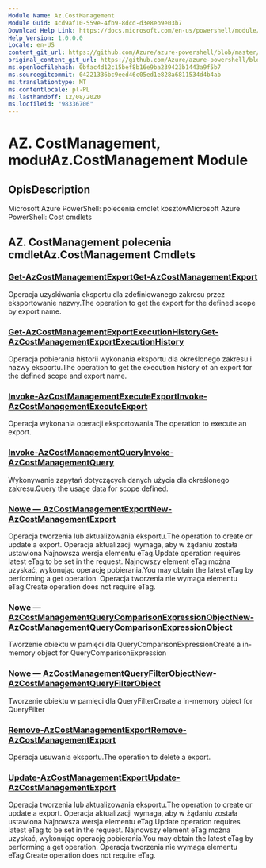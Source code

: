 ```yaml
---
Module Name: Az.CostManagement
Module Guid: 4cd9af10-559e-4fb9-8dcd-d3e8eb9e03b7
Download Help Link: https://docs.microsoft.com/en-us/powershell/module/az.costmanagement
Help Version: 1.0.0.0
Locale: en-US
content_git_url: https://github.com/Azure/azure-powershell/blob/master/src/CostManagement/help/Az.CostManagement.md
original_content_git_url: https://github.com/Azure/azure-powershell/blob/master/src/CostManagement/help/Az.CostManagement.md
ms.openlocfilehash: 0bfac4d12c15bef8b16e9ba239423b1443a9f5b7
ms.sourcegitcommit: 04221336bc9eed46c05ed1e828a6811534d4b4ab
ms.translationtype: MT
ms.contentlocale: pl-PL
ms.lasthandoff: 12/08/2020
ms.locfileid: "98336706"
---
```

# <span data-ttu-id="ff9a4-101">AZ. CostManagement, moduł</span><span class="sxs-lookup"><span data-stu-id="ff9a4-101">Az.CostManagement Module</span></span>
## <span data-ttu-id="ff9a4-102">Opis</span><span class="sxs-lookup"><span data-stu-id="ff9a4-102">Description</span></span>
<span data-ttu-id="ff9a4-103">Microsoft Azure PowerShell: polecenia cmdlet kosztów</span><span class="sxs-lookup"><span data-stu-id="ff9a4-103">Microsoft Azure PowerShell: Cost cmdlets</span></span>

## <span data-ttu-id="ff9a4-104">AZ. CostManagement polecenia cmdlet</span><span class="sxs-lookup"><span data-stu-id="ff9a4-104">Az.CostManagement Cmdlets</span></span>
### [<span data-ttu-id="ff9a4-105">Get-AzCostManagementExport</span><span class="sxs-lookup"><span data-stu-id="ff9a4-105">Get-AzCostManagementExport</span></span>](Get-AzCostManagementExport.md)
<span data-ttu-id="ff9a4-106">Operacja uzyskiwania eksportu dla zdefiniowanego zakresu przez eksportowanie nazwy.</span><span class="sxs-lookup"><span data-stu-id="ff9a4-106">The operation to get the export for the defined scope by export name.</span></span>

### [<span data-ttu-id="ff9a4-107">Get-AzCostManagementExportExecutionHistory</span><span class="sxs-lookup"><span data-stu-id="ff9a4-107">Get-AzCostManagementExportExecutionHistory</span></span>](Get-AzCostManagementExportExecutionHistory.md)
<span data-ttu-id="ff9a4-108">Operacja pobierania historii wykonania eksportu dla określonego zakresu i nazwy eksportu.</span><span class="sxs-lookup"><span data-stu-id="ff9a4-108">The operation to get the execution history of an export for the defined scope and export name.</span></span>

### [<span data-ttu-id="ff9a4-109">Invoke-AzCostManagementExecuteExport</span><span class="sxs-lookup"><span data-stu-id="ff9a4-109">Invoke-AzCostManagementExecuteExport</span></span>](Invoke-AzCostManagementExecuteExport.md)
<span data-ttu-id="ff9a4-110">Operacja wykonania operacji eksportowania.</span><span class="sxs-lookup"><span data-stu-id="ff9a4-110">The operation to execute an export.</span></span>

### [<span data-ttu-id="ff9a4-111">Invoke-AzCostManagementQuery</span><span class="sxs-lookup"><span data-stu-id="ff9a4-111">Invoke-AzCostManagementQuery</span></span>](Invoke-AzCostManagementQuery.md)
<span data-ttu-id="ff9a4-112">Wykonywanie zapytań dotyczących danych użycia dla określonego zakresu.</span><span class="sxs-lookup"><span data-stu-id="ff9a4-112">Query the usage data for scope defined.</span></span>

### [<span data-ttu-id="ff9a4-113">Nowe — AzCostManagementExport</span><span class="sxs-lookup"><span data-stu-id="ff9a4-113">New-AzCostManagementExport</span></span>](New-AzCostManagementExport.md)
<span data-ttu-id="ff9a4-114">Operacja tworzenia lub aktualizowania eksportu.</span><span class="sxs-lookup"><span data-stu-id="ff9a4-114">The operation to create or update a export.</span></span>
<span data-ttu-id="ff9a4-115">Operacja aktualizacji wymaga, aby w żądaniu została ustawiona Najnowsza wersja elementu eTag.</span><span class="sxs-lookup"><span data-stu-id="ff9a4-115">Update operation requires latest eTag to be set in the request.</span></span>
<span data-ttu-id="ff9a4-116">Najnowszy element eTag można uzyskać, wykonując operację pobierania.</span><span class="sxs-lookup"><span data-stu-id="ff9a4-116">You may obtain the latest eTag by performing a get operation.</span></span>
<span data-ttu-id="ff9a4-117">Operacja tworzenia nie wymaga elementu eTag.</span><span class="sxs-lookup"><span data-stu-id="ff9a4-117">Create operation does not require eTag.</span></span>

### [<span data-ttu-id="ff9a4-118">Nowe — AzCostManagementQueryComparisonExpressionObject</span><span class="sxs-lookup"><span data-stu-id="ff9a4-118">New-AzCostManagementQueryComparisonExpressionObject</span></span>](New-AzCostManagementQueryComparisonExpressionObject.md)
<span data-ttu-id="ff9a4-119">Tworzenie obiektu w pamięci dla QueryComparisonExpression</span><span class="sxs-lookup"><span data-stu-id="ff9a4-119">Create a in-memory object for QueryComparisonExpression</span></span>

### [<span data-ttu-id="ff9a4-120">Nowe — AzCostManagementQueryFilterObject</span><span class="sxs-lookup"><span data-stu-id="ff9a4-120">New-AzCostManagementQueryFilterObject</span></span>](New-AzCostManagementQueryFilterObject.md)
<span data-ttu-id="ff9a4-121">Tworzenie obiektu w pamięci dla QueryFilter</span><span class="sxs-lookup"><span data-stu-id="ff9a4-121">Create a in-memory object for QueryFilter</span></span>

### [<span data-ttu-id="ff9a4-122">Remove-AzCostManagementExport</span><span class="sxs-lookup"><span data-stu-id="ff9a4-122">Remove-AzCostManagementExport</span></span>](Remove-AzCostManagementExport.md)
<span data-ttu-id="ff9a4-123">Operacja usuwania eksportu.</span><span class="sxs-lookup"><span data-stu-id="ff9a4-123">The operation to delete a export.</span></span>

### [<span data-ttu-id="ff9a4-124">Update-AzCostManagementExport</span><span class="sxs-lookup"><span data-stu-id="ff9a4-124">Update-AzCostManagementExport</span></span>](Update-AzCostManagementExport.md)
<span data-ttu-id="ff9a4-125">Operacja tworzenia lub aktualizowania eksportu.</span><span class="sxs-lookup"><span data-stu-id="ff9a4-125">The operation to create or update a export.</span></span>
<span data-ttu-id="ff9a4-126">Operacja aktualizacji wymaga, aby w żądaniu została ustawiona Najnowsza wersja elementu eTag.</span><span class="sxs-lookup"><span data-stu-id="ff9a4-126">Update operation requires latest eTag to be set in the request.</span></span>
<span data-ttu-id="ff9a4-127">Najnowszy element eTag można uzyskać, wykonując operację pobierania.</span><span class="sxs-lookup"><span data-stu-id="ff9a4-127">You may obtain the latest eTag by performing a get operation.</span></span>
<span data-ttu-id="ff9a4-128">Operacja tworzenia nie wymaga elementu eTag.</span><span class="sxs-lookup"><span data-stu-id="ff9a4-128">Create operation does not require eTag.</span></span>

